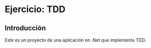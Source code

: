 # Ejercicio: TDD

## Introducción
Este es un proyecto de una aplicación en .Net que implementa TDD.
